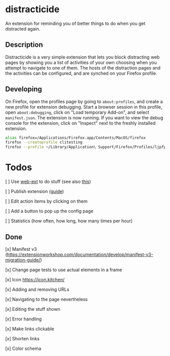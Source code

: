 # distracticide

An extension for reminding you of better things to do when you get distracted again.

## Description

Distracticide is a very simple extension that lets you block distracting web
pages by showing you a list of activities of your own choosing when you attempt
to navigate to one of them. The hosts of the distraction pages and the
activities can be configured, and are synched on your Firefox profile.

## Developing

On Firefox, open the profiles page by going to `about:profiles`, and create a
new profile for extension debugging. Start a browser session in this profile,
open `about:debugging`, click on "Load temporary Add-on", and select
`manifest.json`. The extension is now running. If you want to view the debug
console for the extension, click on "Inspect" next to the freshly installed
extension.

```bash
alias firefox=/Applications/Firefox.app/Contents/MacOS/firefox
firefox --createprofile clitesting
firefox --profile ~/Library/Application\ Support/Firefox/Profiles/ljpfprq0.clitesting
```

# Todos

[ ] Use [web-ext](https://github.com/mozilla/web-ext) to do stuff (see also [this](https://extensionworkshop.com/documentation/develop/getting-started-with-web-ext/))

[ ] Publish extension ([guide](https://extensionworkshop.com/documentation/publish/))

[ ] Edit action items by clicking on them

[ ] Add a button to pop up the config page

[ ] Statistics (how often, how long, how many times per hour)

## Done

[x] Manifest v3 (https://extensionworkshop.com/documentation/develop/manifest-v3-migration-guide/)

[x] Change page tests to use actual elements in a frame

[x] Icon https://icon.kitchen/

[x] Adding and removing URLs

[x] Navigating to the page nevertheless

[x] Editing the stuff shown

[x] Error handling

[x] Make links clickable

[x] Shorten links

[x] Color schema
